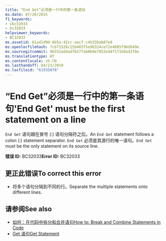 ```yaml
---
title: “End Get”必须是一行中的第一条语句
ms.date: 07/20/2015
f1_keywords:
- vbc32033
- bc32033
helpviewer_keywords:
- BC32033
ms.assetid: 61ad1d9d-6b5a-42cc-aacf-c4533bab07e9
ms.openlocfilehash: 7cb71526c15b465f5e96324ce72e4885f96db49e
ms.sourcegitcommit: 9b552addadfb57fab0b9e7852ed4f1f1b8a42f8e
ms.translationtype: HT
ms.contentlocale: zh-CN
ms.lasthandoff: 04/23/2019
ms.locfileid: "61935078"
---
```

# <a name="end-get-must-be-the-first-statement-on-a-line"></a><span data-ttu-id="3e7ad-102">“End Get”必须是一行中的第一条语句</span><span class="sxs-lookup"><span data-stu-id="3e7ad-102">'End Get' must be the first statement on a line</span></span>
<span data-ttu-id="3e7ad-103">`End Get` 语句跟在冒号 (:) 语句分隔符之后。</span><span class="sxs-lookup"><span data-stu-id="3e7ad-103">An `End Get` statement follows a colon (:) statement separator.</span></span> <span data-ttu-id="3e7ad-104">`End Get` 必须是其源行的唯一语句。</span><span class="sxs-lookup"><span data-stu-id="3e7ad-104">`End Get` must be the only statement on its source line.</span></span>  
  
 <span data-ttu-id="3e7ad-105">**错误 ID:** BC32033</span><span class="sxs-lookup"><span data-stu-id="3e7ad-105">**Error ID:** BC32033</span></span>  
  
## <a name="to-correct-this-error"></a><span data-ttu-id="3e7ad-106">更正此错误</span><span class="sxs-lookup"><span data-stu-id="3e7ad-106">To correct this error</span></span>  
  
- <span data-ttu-id="3e7ad-107">将多个语句分隔到不同的行。</span><span class="sxs-lookup"><span data-stu-id="3e7ad-107">Separate the multiple statements onto different lines.</span></span>  
  
## <a name="see-also"></a><span data-ttu-id="3e7ad-108">请参阅</span><span class="sxs-lookup"><span data-stu-id="3e7ad-108">See also</span></span>

- [<span data-ttu-id="3e7ad-109">如何：在代码中拆分和合并语句</span><span class="sxs-lookup"><span data-stu-id="3e7ad-109">How to: Break and Combine Statements in Code</span></span>](../../visual-basic/programming-guide/program-structure/how-to-break-and-combine-statements-in-code.md)
- [<span data-ttu-id="3e7ad-110">Get 语句</span><span class="sxs-lookup"><span data-stu-id="3e7ad-110">Get Statement</span></span>](../../visual-basic/language-reference/statements/get-statement.md)

